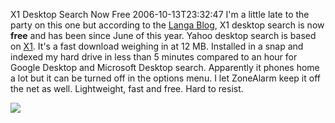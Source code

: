 X1 Desktop Search Now Free
2006-10-13T23:32:47
I'm a little late to the party on this one but according to the [Langa Blog](http://www.langa.com/blog/2006/10/best-indexed-search-tool-youve-never.htm#links), X1 desktop search is now **free** and has been since June of this year. Yahoo desktop search is based on [X1](http://www.x1.com/download/). It's a fast download weighing in at 12 MB. Installed in a snap and indexed my hard drive in less than 5 minutes compared to an hour for Google Desktop and Microsoft Desktop search. Apparently it phones home a lot but it can be turned off in the options menu. I let ZoneAlarm keep it off the net as well. Lightweight, fast and free. Hard to resist.

![](http://elgan.com/langablog/x1.jpg)
